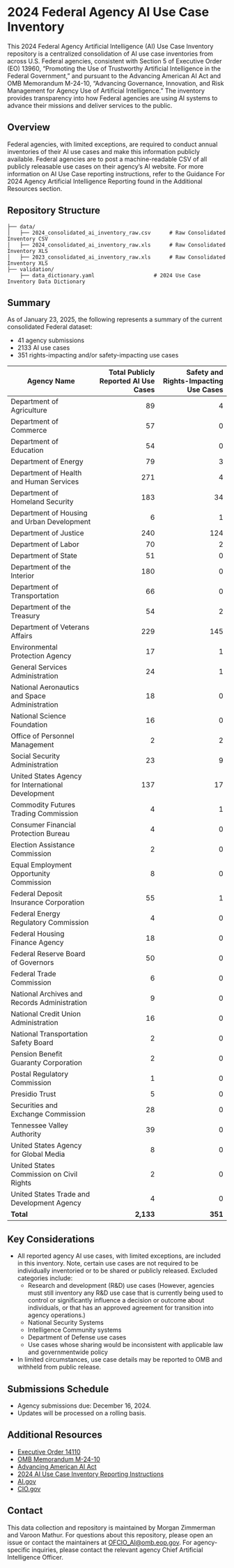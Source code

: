 # 2024 Federal Agency AI Use Case Inventory

This 2024 Federal Agency Artificial Intelligence (AI) Use Case Inventory repository is a centralized consolidation of AI use case inventories from across U.S. Federal agencies, consistent with Section 5 of Executive Order (EO) 13960, “Promoting the Use of Trustworthy Artificial Intelligence in the Federal Government,” and pursuant to the Advancing American AI Act and OMB Memorandum M-24-10, “Advancing Governance, Innovation, and Risk Management for Agency Use of Artificial Intelligence.” The inventory provides transparency into how Federal agencies are using AI systems to advance their missions and deliver services to the public.

## Overview

Federal agencies, with limited exceptions, are required to conduct annual inventories of their AI use cases and make this information publicly available. Federal agencies are to post a machine-readable CSV of all publicly releasable use cases on their agency’s AI website. For more information on AI Use Case reporting instructions, refer to the Guidance For 2024 Agency Artificial Intelligence Reporting found in the Additional Resources section. 

## Repository Structure
```
├── data/
│   ├── 2024_consolidated_ai_inventory_raw.csv      # Raw Consolidated Inventory CSV
│   ├── 2024_consolidated_ai_inventory_raw.xls      # Raw Consolidated Inventory XLS
│   ├── 2023_consolidated_ai_inventory_raw.xls      # Raw Consolidated Inventory XLS  
├── validation/                    
    ├── data_dictionary.yaml                   # 2024 Use Case Inventory Data Dictionary
```

## Summary
As of January 23, 2025, the following represents a summary of the current consolidated Federal dataset:
- 41 agency submissions
- 2133 AI use cases
- 351 rights-impacting and/or safety-impacting use cases

| Agency Name | Total Publicly Reported AI Use Cases | Safety and Rights-Impacting Use Cases |
|------------|-----------------------------------:|------------------------------------:|
| Department of Agriculture | 89 | 4 |
| Department of Commerce | 57 | 0 |
| Department of Education | 54 | 0 |
| Department of Energy | 79 | 3 |
| Department of Health and Human Services | 271 | 4 |
| Department of Homeland Security | 183 | 34 |
| Department of Housing and Urban Development | 6 | 1 |
| Department of Justice | 240 | 124 |
| Department of Labor | 70 | 2 |
| Department of State | 51 | 0 |
| Department of the Interior | 180 | 0 |
| Department of Transportation | 66 | 0 |
| Department of the Treasury | 54 | 2 |
| Department of Veterans Affairs | 229 | 145 |
| Environmental Protection Agency | 17 | 1 |
| General Services Administration | 24 | 1 |
| National Aeronautics and Space Administration | 18 | 0 |
| National Science Foundation | 16 | 0 |
| Office of Personnel Management | 2 | 2 |
| Social Security Administration | 23 | 9 |
| United States Agency for International Development | 137 | 17 |
| Commodity Futures Trading Commission | 4 | 1 |
| Consumer Financial Protection Bureau | 4 | 0 |
| Election Assistance Commission | 2 | 0 |
| Equal Employment Opportunity Commission | 8 | 0 |
| Federal Deposit Insurance Corporation | 55 | 1 |
| Federal Energy Regulatory Commission | 4 | 0 |
| Federal Housing Finance Agency | 18 | 0 |
| Federal Reserve Board of Governors | 50 | 0 |
| Federal Trade Commission | 6 | 0 |
| National Archives and Records Administration | 9 | 0 |
| National Credit Union Administration | 16 | 0 |
| National Transportation Safety Board | 2 | 0 |
| Pension Benefit Guaranty Corporation | 2 | 0 |
| Postal Regulatory Commission | 1 | 0 |
| Presidio Trust | 5 | 0 |
| Securities and Exchange Commission | 28 | 0 |
| Tennessee Valley Authority | 39 | 0 |
| United States Agency for Global Media | 8 | 0 |
| United States Commission on Civil Rights | 2 | 0 |
| United States Trade and Development Agency | 4 | 0 |
| **Total** | **2,133** | **351** |


## Key Considerations

- All reported agency AI use cases, with limited exceptions, are included in this inventory. Note, certain use cases are not required to be individually inventoried or to be shared or publicly released. Excluded categories include:
    - Research and development (R&D) use cases (However, agencies must still inventory any R&D use case that is currently being used to control or significantly influence a decision or outcome about individuals, or that has an approved agreement for transition into agency operations.)
    - National Security Systems
    - Intelligence Community systems
    - Department of Defense use cases
    - Use cases whose sharing would be inconsistent with applicable law and governmentwide policy
- In limited circumstances, use case details may be reported to OMB and withheld from public release.


## Submissions Schedule
- Agency submissions due: December 16, 2024.
- Updates will be processed on a rolling basis.

## Additional Resources
- [Executive Order 14110](https://www.govinfo.gov/content/pkg/FR-2023-11-01/pdf/2023-24283.pdf)
- [OMB Memorandum M-24-10](https://www.whitehouse.gov/wp-content/uploads/2024/03/M-24-10-Advancing-Governance,-Innovation,-and-Risk-Management-for-Agency-Use-of-Artificial-Intelligence.pdf)
- [Advancing American AI Act](https://www.congress.gov/117/plaws/publ263/PLAW-117publ263.pdf)
- [2024 AI Use Case Inventory Reporting Instructions](https://www.whitehouse.gov/wp-content/uploads/2024/03/DRAFT-Guidance-for-Agency-Artificial-Intelligence-Reporting-per-EO14110.pdf#:~:text=With%20limited%20exceptions%2C%20agencies%20must%20%28I%29%20conduct%20an,waivers%20from%20Section%205%20of%20OMB%20Memorandum%20M-24-10.)
- [AI.gov](https://ai.gov/ai-in-gov/)
- [CIO.gov](https://www.cio.gov/policies-and-priorities/Executive-Order-13960-AI-Use-Case-Inventories-Reference/)

## Contact
This data collection and repository is maintained by Morgan Zimmerman and Varoon Mathur. For questions about this repository, please open an issue or contact the maintainers at OFCIO_AI@omb.eop.gov. For agency-specific inquiries, please contact the relevant agency Chief Artificial Intelligence Officer.
